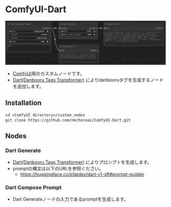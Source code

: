 # ComfyUI-Dart
![Dart Preview](img/preview.png)  
- [ComfyUI](https://github.com/comfyanonymous/ComfyUI)用のカスタムノードです。
- [Dart(Danbooru Tags Transformer)](https://huggingface.co/p1atdev/dart-v1-sft) によりdanbooruタグを生成するノードを追加します。

## Installation
```
cd <ComfyUI directory>/custom_nodes
git clone https://github.com/nkchocoai/ComfyUI-Dart.git
```

## Nodes
### Dart Generate
- [Dart(Danbooru Tags Transformer)](https://huggingface.co/p1atdev/dart-v1-sft) によりプロンプトを生成します。
- promptの構文は以下のURLを参照ください。
  - https://huggingface.co/p1atdev/dart-v1-sft#prompt-guidde

### Dart Compose Prompt
- Dart Generateノードの入力であるpromptを生成します。
